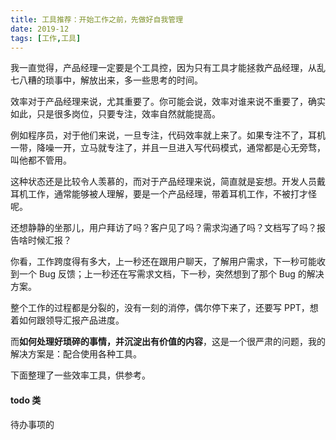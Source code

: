 ```yaml
---
title: 工具推荐：开始工作之前，先做好自我管理
date: 2019-12
tags: [工作,工具]
---
```


我一直觉得，产品经理一定要是个工具控，因为只有工具才能拯救产品经理，从乱七八糟的琐事中，解放出来，多一些思考的时间。

效率对于产品经理来说，尤其重要了。你可能会说，效率对谁来说不重要了，确实如此，只是很多岗位，只要专注，效率自然就能提高。

例如程序员，对于他们来说，一旦专注，代码效率就上来了。如果专注不了，耳机一带，降噪一开，立马就专注了，并且一旦进入写代码模式，通常都是心无旁骛，叫他都不管用。

这种状态还是比较令人羡慕的，而对于产品经理来说，简直就是妄想。开发人员戴耳机工作，通常能够被人理解，要是一个产品经理，带着耳机工作，不被打才怪呢。

还想静静的坐那儿，用户拜访了吗？客户见了吗？需求沟通了吗？文档写了吗？报告啥时候汇报？

你看，工作跨度得有多大，上一秒还在跟用户聊天，了解用户需求，下一秒可能收到一个 Bug 反馈；上一秒还在写需求文档，下一秒，突然想到了那个 Bug 的解决方案。

整个工作的过程都是分裂的，没有一刻的消停，偶尔停下来了，还要写 PPT，想着如何跟领导汇报产品进度。

而**如何处理好琐碎的事情，并沉淀出有价值的内容**，这是一个很严肃的问题，我的解决方案是：配合使用各种工具。

下面整理了一些效率工具，供参考。

#### todo 类

待办事项的

#### 



